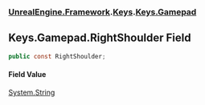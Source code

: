 ### [UnrealEngine.Framework](./UnrealEngine-Framework.md 'UnrealEngine.Framework').[Keys](./UnrealEngine-Framework-Keys.md 'UnrealEngine.Framework.Keys').[Keys.Gamepad](./UnrealEngine-Framework-Keys-Gamepad.md 'UnrealEngine.Framework.Keys.Gamepad')
## Keys.Gamepad.RightShoulder Field
  
```csharp
public const RightShoulder;
```
#### Field Value
[System.String](https://docs.microsoft.com/en-us/dotnet/api/System.String 'System.String')  
